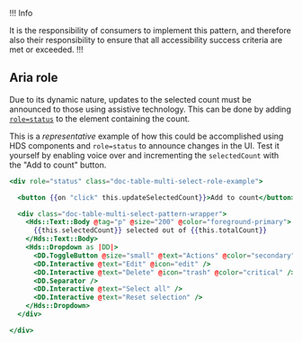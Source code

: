 !!! Info

It is the responsibility of consumers to implement this pattern, and therefore also their responsibility to ensure that all accessibility success criteria are met or exceeded.
!!!

## Aria role

Due to its dynamic nature, updates to the selected count must be announced to those using assistive technology. This can be done by adding [`role=status`](https://www.w3.org/WAI/WCAG21/Techniques/aria/ARIA22) to the element containing the count.

This is a _representative_ example of how this could be accomplished using HDS components and `role=status` to announce changes in the UI. Test it yourself by enabling voice over and incrementing the `selectedCount` with the "Add to count" button.

```hbs
<div role="status" class="doc-table-multi-select-role-example">

  <button {{on "click" this.updateSelectedCount}}>Add to count</button>

  <div class="doc-table-multi-select-pattern-wrapper">
    <Hds::Text::Body @tag="p" @size="200" @color="foreground-primary">
      {{this.selectedCount}} selected out of {{this.totalCount}}
    </Hds::Text::Body>
    <Hds::Dropdown as |DD|>
      <DD.ToggleButton @size="small" @text="Actions" @color="secondary" />
      <DD.Interactive @text="Edit" @icon="edit" />
      <DD.Interactive @text="Delete" @icon="trash" @color="critical" />
      <DD.Separator />
      <DD.Interactive @text="Select all" />
      <DD.Interactive @text="Reset selection" />
    </Hds::Dropdown>
  </div>

</div>
```

